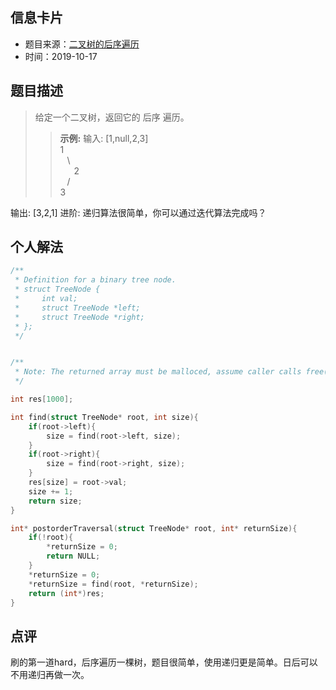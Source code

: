 ## 信息卡片
* 题目来源：[二叉树的后序遍历](https://leetcode-cn.com/problems/binary-tree-postorder-traversal/)
* 时间：2019-10-17

## 题目描述
>给定一个二叉树，返回它的 后序 遍历。 <br>
>>**示例:**
输入: [1,null,2,3]  <br>
   1                <br>
  &ensp;  \               <br>
   &ensp; &ensp;   2              <br>
  &ensp;   /               <br>
   3 

输出: [3,2,1]
进阶: 递归算法很简单，你可以通过迭代算法完成吗？

## 个人解法
```c
/**
 * Definition for a binary tree node.
 * struct TreeNode {
 *     int val;
 *     struct TreeNode *left;
 *     struct TreeNode *right;
 * };
 */


/**
 * Note: The returned array must be malloced, assume caller calls free().
 */

int res[1000];

int find(struct TreeNode* root, int size){
    if(root->left){
        size = find(root->left, size);
    }
    if(root->right){
        size = find(root->right, size);
    }
    res[size] = root->val;
    size += 1;
    return size;
}

int* postorderTraversal(struct TreeNode* root, int* returnSize){
    if(!root){
        *returnSize = 0;
        return NULL;
    }
    *returnSize = 0;
    *returnSize = find(root, *returnSize);
    return (int*)res;
}
``` 



## 点评
刷的第一道hard，后序遍历一棵树，题目很简单，使用递归更是简单。日后可以不用递归再做一次。
